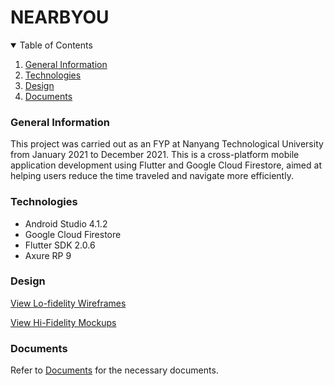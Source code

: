 # NEARBYOU

<!-- Table of Contents -->

<details open = "open">
<summary> Table of Contents </summary>
<ol>
  <li><a href="#general-information">General Information</a></li>
  <li><a href="#technologies">Technologies</a></li>
  <li><a href="#design">Design</a></li>
  <li><a href="#documents">Documents</a></li>
</ol>
</details>

### General Information
This project was carried out as an FYP at Nanyang Technological University from January 2021 to December 2021.
This is a cross-platform mobile application development using Flutter and Google Cloud Firestore, aimed at helping users reduce the time traveled and navigate more efficiently.

### Technologies
* Android Studio 4.1.2
* Google Cloud Firestore
* Flutter SDK 2.0.6
* Axure RP 9

### Design
[View Lo-fidelity Wireframes](https://github.com/gwynbxm/nearbyou/blob/main/Documents/(Gwyn)%20Nearbyou%20Lo-Fi%20V.1.pdf)

[View Hi-Fidelity Mockups](https://github.com/gwynbxm/nearbyou/blob/main/Documents/(Gwyn)%20Nearbyou%20Hi-Fi%20V.1.pdf)

### Documents
Refer to [Documents](https://github.com/gwynbxm/nearbyou/tree/main/Documents) for the necessary documents.
